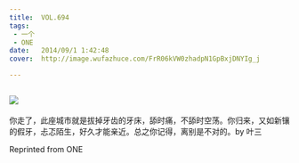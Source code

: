```yaml
---
title:	VOL.694
tags:
 - 一个
 - ONE
date:	2014/09/1 1:42:48
cover:	http://image.wufazhuce.com/FrR06kVW0zhadpN1GpBxjDNYIg_j

---
```

![](http://image.wufazhuce.com/FrR06kVW0zhadpN1GpBxjDNYIg_j)
---

你走了，此座城市就是拔掉牙齿的牙床，舔时痛，不舔时空荡。你归来，又如新镶的假牙，忐忑陌生，好久才能亲近。总之你记得，离别是不对的。by 叶三
 
Reprinted from ONE
